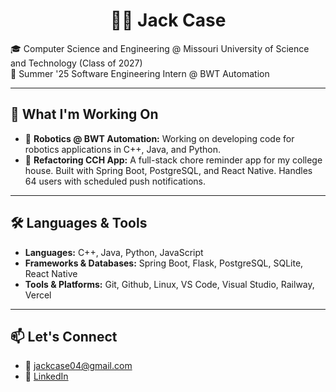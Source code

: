 <h1 align="center">🧑‍💻 Jack Case</h1>

🎓 Computer Science and Engineering @ Missouri University of Science and Technology (Class of 2027)  
💼 Summer '25 Software Engineering Intern @ BWT Automation  

---

## 🚀 What I'm Working On

- 🤖 **Robotics @ BWT Automation:** Working on developing code for robotics applications in C++, Java, and Python.
- 📱 **Refactoring CCH App:** A full-stack chore reminder app for my college house. Built with Spring Boot, PostgreSQL, and React Native. Handles 64 users with scheduled push notifications.

---

## 🛠️ Languages & Tools

- **Languages:** C++, Java, Python, JavaScript
- **Frameworks & Databases:** Spring Boot, Flask, PostgreSQL, SQLite, React Native
- **Tools & Platforms:** Git, Github, Linux, VS Code, Visual Studio, Railway, Vercel

---

## 📫 Let's Connect

- 📧 jackcase04@gmail.com
- 💼 [LinkedIn](https://www.linkedin.com/in/Jack-Case04/)
